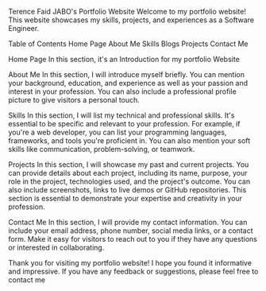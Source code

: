 Terence Faid JABO's Portfolio Website
Welcome to my portfolio website! This website showcases my skills, projects, and experiences as a Software Engineer.

Table of Contents
Home Page
About Me
Skills
Blogs
Projects
Contact Me

Home Page
In this section, it's an Introduction for my portfolio Website

About Me
In this section, I will introduce myself briefly. You can mention your background, education, and experience as well as your passion and interest in your profession. You can also include a professional profile picture to give visitors a personal touch.

Skills
In this section, I will list my technical and professional skills. It's essential to be specific and relevant to your profession. For example, if you're a web developer, you can list your programming languages, frameworks, and tools you're proficient in. You can also mention your soft skills like communication, problem-solving, or teamwork.

Projects
In this section, I will showcase my past and current projects. You can provide details about each project, including its name, purpose, your role in the project, technologies used, and the project's outcome. You can also include screenshots, links to live demos or GitHub repositories. This section is essential to demonstrate your expertise and creativity in your profession.

Contact Me
In this section, I will provide my contact information. You can include your email address, phone number, social media links, or a contact form. Make it easy for visitors to reach out to you if they have any questions or interested in collaborating.

Thank you for visiting my portfolio website! I hope you found it informative and impressive. If you have any feedback or suggestions, please feel free to contact me

